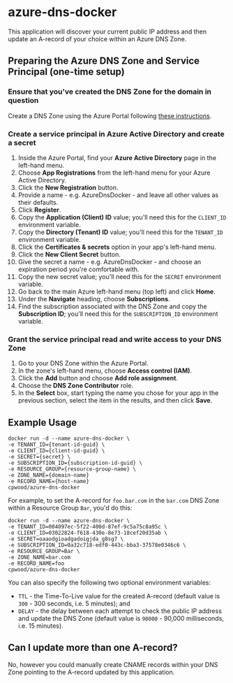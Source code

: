 # azure-dns-docker
This application will discover your current public IP address and then update an A-record of your choice within an Azure DNS Zone.

## Preparing the Azure DNS Zone and Service Principal (one-time setup)
### Ensure that you've created the DNS Zone for the domain in question

Create a DNS Zone using the Azure Portal following [these instructions](https://docs.microsoft.com/en-us/azure/dns/dns-getstarted-portal).

### Create a service principal in Azure Active Directory and create a secret

1. Inside the Azure Portal, find your **Azure Active Directory** page in the left-hand menu.
2. Choose **App Registrations** from the left-hand menu for your Azure Active Directory.
3. Click the **New Registration** button.
4. Provide a name - e.g. AzureDnsDocker - and leave all other values as their defaults.
5. Click **Register**.
6. Copy the **Application (Client) ID** value; you'll need this for the `CLIENT_ID` environment variable.
7. Copy the **Directory (Tenant) ID** value; you'll need this for the `TENANT_ID` environment variable.
8. Click the **Certificates & secrets** option in your app's left-hand menu.
9. Click the **New Client Secret** button.
10. Give the secret a name - e.g. AzureDnsDocker - and choose an expiration period you're comfortable with.
11. Copy the new secret value; you'll need this for the `SECRET` environment variable.
12. Go back to the main Azure left-hand menu (top left) and click **Home**.
13. Under the **Navigate** heading, choose **Subscriptions**.
14. Find the subscription associated with the DNS Zone and copy the **Subscription ID**; you'll need this for the `SUBSCRIPTION_ID` environment variable.

### Grant the service principal read and write access to your DNS Zone

1. Go to your DNS Zone within the Azure Portal.
2. In the zone's left-hand menu, choose **Access control (IAM)**.
3. Click the **Add** button and choose **Add role assignment**.
4. Choose the **DNS Zone Contributor** role.
5. In the **Select** box, start typing the name you chose for your app in the previous section, select the item in the results, and then click **Save**.

## Example Usage

```
docker run -d --name azure-dns-docker \
-e TENANT_ID={tenant-id-guid} \
-e CLIENT_ID={client-id-guid} \
-e SECRET={secret} \
-e SUBSCRIPTION_ID={subscription-id-guid} \
-e RESOURCE_GROUP={resource-group-name} \
-e ZONE_NAME={domain-name}
-e RECORD_NAME={host-name}
cpwood/azure-dns-docker
```

For example, to set the A-record for `foo.bar.com` in the `bar.com` DNS Zone within a Resource Group `Bar`, you'd do this:

```
docker run -d --name azure-dns-docker \
-e TENANT_ID=004097ec-5f22-400d-87ef-9c5a75c8a95c \
-e CLIENT_ID=03022824-f618-430e-8e73-18cef20d35ab \
-e SECRET=oaaodgioadgadoigjda_g8sg7 \
-e SUBSCRIPTION_ID=0a32c718-edf0-443c-bba3-37578e0346c6 \
-e RESOURCE_GROUP=Bar \
-e ZONE_NAME=bar.com
-e RECORD_NAME=foo
cpwood/azure-dns-docker
```

You can also specify the following two optional environment variables:

* `TTL` - the Time-To-Live value for the created A-record (default value is `300` - 300 seconds, i.e. 5 minutes); and
* `DELAY` - the delay between each attempt to check the public IP address and update the DNS Zone (default value is `90000` - 90,000 milliseconds, i.e. 15 minutes).

## Can I update more than one A-record?

No, however you could manually create CNAME records within your DNS Zone pointing to the A-record updated by this application.